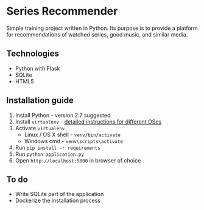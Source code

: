 # Series Recommender
Simple training project written in Python. Its purpose is to provide a platform for recommendations of watched series, good music, and similar media.

## Technologies
* Python with Flask
* SQLite
* HTML5

## Installation guide
1. Install Python - version 2.7 suggested
1. Install `virtualenv` - [detailed instructions for different OSes](https://virtualenv.pypa.io/en/latest/installation.html)
1. Activate `virtualenv`
    * Linux / OS X shell - `venv/bin/activate`
    * Windows cmd - `venv\scripts\activate`
1. Run `pip install -r requirements`
1. Run `python application.py`
1. Open `http://localhost:5000` in browser of choice

## To do
* Write SQLite part of the application
* Dockerize the installation process
